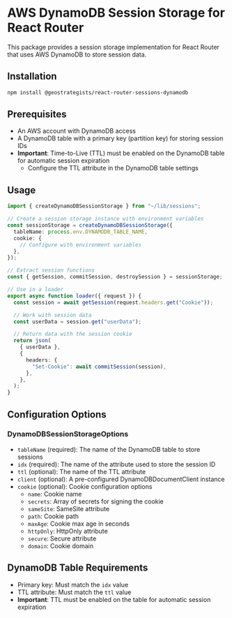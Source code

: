 # AWS DynamoDB Session Storage for React Router

This package provides a session storage implementation for React Router that uses AWS DynamoDB to store session data.

## Installation

```bash
npm install @geostrategists/react-router-sessions-dynamodb
```

## Prerequisites

- An AWS account with DynamoDB access
- A DynamoDB table with a primary key (partition key) for storing session IDs
- **Important**: Time-to-Live (TTL) must be enabled on the DynamoDB table for automatic session expiration
  - Configure the TTL attribute in the DynamoDB table settings

## Usage

```typescript
import { createDynamoDBSessionStorage } from "~/lib/sessions";

// Create a session storage instance with environment variables
const sessionStorage = createDynamoDBSessionStorage({
  tableName: process.env.DYNAMODB_TABLE_NAME,
  cookie: {
    // Configure with environment variables
  },
});

// Extract session functions
const { getSession, commitSession, destroySession } = sessionStorage;

// Use in a loader
export async function loader({ request }) {
  const session = await getSession(request.headers.get("Cookie"));

  // Work with session data
  const userData = session.get("userData");

  // Return data with the session cookie
  return json(
    { userData },
    {
      headers: {
        "Set-Cookie": await commitSession(session),
      },
    },
  );
}
```

## Configuration Options

### DynamoDBSessionStorageOptions

- `tableName` (required): The name of the DynamoDB table to store sessions
- `idx` (required): The name of the attribute used to store the session ID
- `ttl` (optional): The name of the TTL attribute
- `client` (optional): A pre-configured DynamoDBDocumentClient instance
- `cookie` (optional): Cookie configuration options
  - `name`: Cookie name
  - `secrets`: Array of secrets for signing the cookie
  - `sameSite`: SameSite attribute
  - `path`: Cookie path
  - `maxAge`: Cookie max age in seconds
  - `httpOnly`: HttpOnly attribute
  - `secure`: Secure attribute
  - `domain`: Cookie domain

## DynamoDB Table Requirements

- Primary key: Must match the `idx` value
- TTL attribute: Must match the `ttl` value
- **Important**: TTL must be enabled on the table for automatic session expiration

